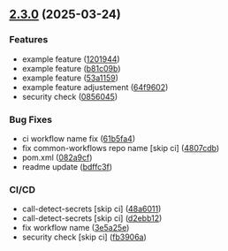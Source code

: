 ## [2.3.0](https://github.com/krystian14d/automation-maestro-final-task/compare/v2.2.0...v2.3.0) (2025-03-24)


### Features

* example feature ([1201944](https://github.com/krystian14d/automation-maestro-final-task/commit/120194498ac37f3a25584937fb7b142bc5847e58))
* example feature ([b81c09b](https://github.com/krystian14d/automation-maestro-final-task/commit/b81c09b9b63beb0889029fbb2bea97eda792b7bb))
* example feature ([53a1159](https://github.com/krystian14d/automation-maestro-final-task/commit/53a11594f23bdc27741d91b5d3834d109aeb64d4))
* example feature adjustement ([64f9602](https://github.com/krystian14d/automation-maestro-final-task/commit/64f9602f832e4f823e1eb2bbcc8cdf16ca525b04))
* security check ([0856045](https://github.com/krystian14d/automation-maestro-final-task/commit/0856045fc66884de2bcbb42a91a1a8afd20d4b40))


### Bug Fixes

* ci workflow name fix ([61b5fa4](https://github.com/krystian14d/automation-maestro-final-task/commit/61b5fa4ad98a49176aa4051a4275f9955512c1e0))
* fix common-workflows repo name [skip ci] ([4807cdb](https://github.com/krystian14d/automation-maestro-final-task/commit/4807cdb8afb76f32ee0b3e088d83ed2e8795e39c))
* pom.xml ([082a9cf](https://github.com/krystian14d/automation-maestro-final-task/commit/082a9cffd9385298ef4748d453beabf210d2a451))
* readme update ([bdffc3f](https://github.com/krystian14d/automation-maestro-final-task/commit/bdffc3f3f4a5f6b8a5106995ecb4d1b7ecb4bea7))


### CI/CD

* call-detect-secrets [skip ci] ([48a6011](https://github.com/krystian14d/automation-maestro-final-task/commit/48a601103b72c74a1b53d606c940d9e3a0eb42b3))
* call-detect-secrets [skip ci] ([d2ebb12](https://github.com/krystian14d/automation-maestro-final-task/commit/d2ebb1284000788dd319b3c1f9b1148e8014398b))
* fix workflow name ([3e5a25e](https://github.com/krystian14d/automation-maestro-final-task/commit/3e5a25e2572b9ccc6bbaf996fb28bd58778879e1))
* security check [skip ci] ([fb3906a](https://github.com/krystian14d/automation-maestro-final-task/commit/fb3906a78028aff91cbf8ae90cc27b372362ff34))
